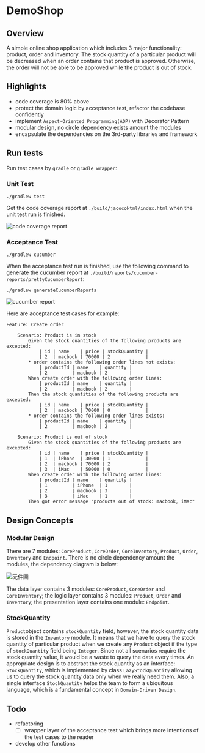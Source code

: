 # DemoShop

## Overview
A simple online shop application which includes 3 major functionality: product, order and inventory. The stock quantity of a particular product will be decreased when an order contains that product is approved. Otherwise, the order will not be able to be approved while the product is out of stock.

## Highlights
- code coverage is 80% above
- protect the domain logic by acceptance test, refactor the codebase confidently
- implement `Aspect-Oriented Programming(AOP)` with Decorator Pattern
- modular design, no circle dependency exists amount the modules
- encapsulate the dependencies on the 3rd-party libraries and framework

## Run tests
Run test cases by `gradle` or `gradle wrapper`:

### Unit Test
```
./gradlew test
```
Get the code coverage report at `./build/jacocoHtml/index.html` when the unit test run is finished.

![code coverage report](https://i.imgur.com/jLdu9Ce.png)

### Acceptance Test
```
./gradlew cucumber
```

When the acceptance test run is finished, use the following command to generate the cucumber report at `./build/reports/cucumber-reports/prettyCucumberReport`:
```
./gradlew generateCucumberReports
```
![cucumber report](https://i.imgur.com/A9gZ4r7.png)

Here are acceptance test cases for example:

```Gherkin
Feature: Create order

    Scenario: Product is in stock
        Given the stock quantities of the following products are excepted:
            | id | name    | price | stockQuantity |
            | 2  | macbook | 70000 | 2             |
        * order contains the following order lines not exists:
            | productId | name    | quantity |
            | 2         | macbook | 2        |
        When create order with the following order lines:
            | productId | name    | quantity |
            | 2         | macbook | 2        |
        Then the stock quantities of the following products are excepted:
            | id | name    | price | stockQuantity |
            | 2  | macbook | 70000 | 0             |
        * order contains the following order lines exists:
            | productId | name    | quantity |
            | 2         | macbook | 2        |

    Scenario: Product is out of stock
        Given the stock quantities of the following products are excepted:
            | id | name    | price | stockQuantity |
            | 1  | iPhone  | 30000 | 1             |
            | 2  | macbook | 70000 | 2             |
            | 3  | iMac    | 50000 | 0             |
        When create order with the following order lines:
            | productId | name    | quantity |
            | 1         | iPhone  | 1        |
            | 2         | macbook | 3        |
            | 3         | iMac    | 1        |
        Then got error message "products out of stock: macbook, iMac"
```

## Design Concepts

### Modular Design
There are 7 modules: `CoreProduct`, `CoreOrder`, `CoreInventory`, `Product`, `Order`, `Inventory` and `Endpoint`. There is no circle dependency amount the modules, the dependency diagram is below:

![元件圖](https://i.imgur.com/Mh7IB5b.png)

The data layer contains 3 modules: `CoreProduct`, `CoreOrder` and `CoreInventory`; the logic layer contains 3 modules: `Product`, `Order` and `Inventory`; the presentation layer contains one module: `Endpoint`.

### StockQuantity
`Product`object contains `stockQuantity` field, however, the stock quantity data is stored in the `Inventory` module. It means that we have to query the stock quantity of particular product when we create any `Product` object if the type of `stockQuantity` field being `Integer`. Since not all scenarios require the stock quantity value, it would be a waste to query the data every times. An appropriate design is to abstract the stock quantity as an interface: `StockQuantity`, which is implemented by class `LazyStockQuantity` allowing us to query the stock quantity data only when we really need them. Also, a single interface `StockQuantity` helps the team to form a ubiquitous language, which is a fundamental concept in `Domain-Driven Design`.

## Todo
- refactoring
    - [ ] wrapper layer of the acceptance test which brings more intentions of the test cases to the reader
    
- develop other functions